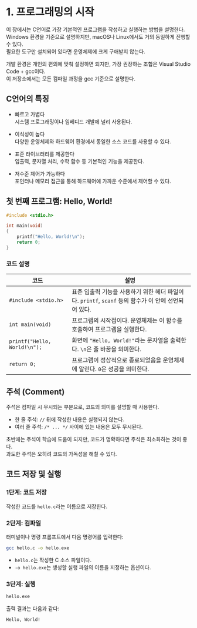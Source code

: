 # 1. 프로그래밍의 시작

이 장에서는 C언어로 가장 기본적인 프로그램을 작성하고 실행하는 방법을 설명한다.  
Windows 환경을 기준으로 설명하지만, macOS나 Linux에서도 거의 동일하게 진행할 수 있다.  
필요한 도구만 설치되어 있다면 운영체제에 크게 구애받지 않는다.

개발 환경은 개인의 편의에 맞춰 설정하면 되지만, 가장 권장하는 조합은 Visual Studio Code + gcc이다.  
이 저장소에서는 모든 컴파일 과정을 gcc 기준으로 설명한다.

## C언어의 특징

- 빠르고 가볍다  
  시스템 프로그래밍이나 임베디드 개발에 널리 사용된다.

- 이식성이 높다  
  다양한 운영체제와 하드웨어 환경에서 동일한 소스 코드를 사용할 수 있다.

- 표준 라이브러리를 제공한다  
  입출력, 문자열 처리, 수학 함수 등 기본적인 기능을 제공한다.

- 저수준 제어가 가능하다  
  포인터나 메모리 접근을 통해 하드웨어에 가까운 수준에서 제어할 수 있다.

## 첫 번째 프로그램: Hello, World!

```c
#include <stdio.h>

int main(void)
{
    printf("Hello, World!\n");
    return 0;
}
```

### 코드 설명

| 코드 | 설명 |
|------|------|
| `#include <stdio.h>` | 표준 입출력 기능을 사용하기 위한 헤더 파일이다. `printf`, `scanf` 등의 함수가 이 안에 선언되어 있다. |
| `int main(void)` | 프로그램의 시작점이다. 운영체제는 이 함수를 호출하여 프로그램을 실행한다. |
| `printf("Hello, World!\n");` | 화면에 `"Hello, World!"`라는 문자열을 출력한다. `\n`은 줄 바꿈을 의미한다. |
| `return 0;` | 프로그램이 정상적으로 종료되었음을 운영체제에 알린다. `0`은 성공을 의미한다. |

## 주석 (Comment)

주석은 컴파일 시 무시되는 부분으로, 코드의 의미를 설명할 때 사용한다.

- 한 줄 주석: `//` 뒤에 작성한 내용은 실행되지 않는다.
- 여러 줄 주석: `/* ... */` 사이에 있는 내용은 모두 무시된다.

초반에는 주석이 학습에 도움이 되지만, 코드가 명확하다면 주석은 최소화하는 것이 좋다.  
과도한 주석은 오히려 코드의 가독성을 해칠 수 있다.

## 코드 저장 및 실행

### 1단계: 코드 저장

작성한 코드를 `hello.c`라는 이름으로 저장한다.

### 2단계: 컴파일

터미널이나 명령 프롬프트에서 다음 명령어를 입력한다:

```bash
gcc hello.c -o hello.exe
```

- `hello.c`는 작성한 C 소스 파일이다.
- `-o hello.exe`는 생성할 실행 파일의 이름을 지정하는 옵션이다.

### 3단계: 실행

```bash
hello.exe
```

출력 결과는 다음과 같다:

```
Hello, World!
```
